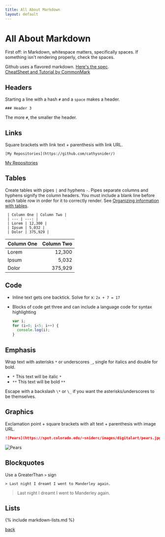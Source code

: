 ```yaml
---
title: All About Markdown
layout: default
---
```


# All About Markdown

First off: in Markdown, whitespace matters, specifically spaces. If something isn't rendering properly, check the spaces.  

Github uses a flavored markdown. [Here's the spec](https://github.github.com/gfm/). <br />
[CheatSheet and Tutorial by CommonMark](https://commonmark.org/help/)

## Headers

Starting a line with a hash `#` and a `space` makes a header.

```
### Header 3
```

The more `#`, the smaller the header.

## Links

Square brackets with link text + parenthesis with link URL.

```
[My Repositories](https://github.com/cathysnider/)
```

[My Repositories](https://github.com/cathysnider/)

## Tables

Create tables with pipes `|` and hyphens `-`. Pipes separate columns and hyphens signify the column headers.  You must include a blank line before each table row in order for it to correctly render. See [Organizing information with tables](https://help.github.com/en/articles/organizing-information-with-tables).

```
 | Column One | Column Two |
 | --- | ---: |
 | Lorem | 12,300 |
 | Ipsum | 5,032 |
 | Dolor | 375,929 |
```


 | Column One | Column Two |
 | --- | ---: |
 | Lorem | 12,300 |
 | Ipsum | 5,032 |
 | Dolor | 375,929 |


## Code

* Inline text gets one backtick.
  Solve for x: `2x + 7 = 17`
* Blocks of code get three and can include a language code for syntax highlighting

  ```js
  var i;
  for (i=0; i<5; i++) {
    console.log(i);
  }
  ```

## Emphasis

Wrap text with asterisks `*` or underscores `_`, single for italics and double for bold.

* `*` This text will be italic `*`
* `**` This text will be bold `**`

Escape with a backslash `\*` or `\_` if you want the asterisks/underscores to be themselves.

## Graphics

Exclamation point + square brackets with alt text + parenthesis with image URL.

```md
![Pears](https://spot.colorado.edu/~sniderc/images/digitalart/pears.jpg)
```

![Pears](https://spot.colorado.edu/~sniderc/images/digitalart/pears.jpg)

## Blockquotes

Use a GreaterThan `>` sign

```
> Last night I dreamt I went to Manderley again.
```

> Last night I dreamt I went to Manderley again.

## Lists

{% include markdown-lists.md %}

[back](./)
